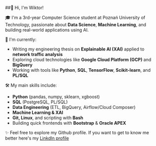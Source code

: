 ##👋 Hi, I'm Wiktor!

🎓 I'm a 3rd-year Computer Science student at Poznań University of Technology, passionate about **Data Science**, **Machine Learning**, and building real-world applications using AI.

🚀 I'm currently:
- Writing my engineering thesis on **Explainable AI (XAI)** applied to **network traffic analysis**
- Exploring cloud technologies like **Google Cloud Platform (GCP)** and **BigQuery**
- Working with tools like **Python**, **SQL**, **TensorFlow**, **Scikit-learn**, and **PL/SQL**

🛠 My main skills include:
- **Python** (pandas, numpy, sklearn, xgboost)
- **SQL** (PostgreSQL, PL/SQL)
- **Data Engineering** (ETL, BigQuery, Airflow/Cloud Composer)
- **Machine Learning & XAI**
- **Git, Linux**, and scripting with **Bash**
- Building quick frontends with **Bootstrap** & **Oracle APEX**

<!--
**veektorf1/veektorf1** is a ✨ _special_ ✨ repository because its `README.md` (this file) appears on your GitHub profile.

Here are some ideas to get you started:

- 🔭 I’m currently working on ...
- 🌱 I’m currently learning ...
- 👯 I’m looking to collaborate on ...
- 🤔 I’m looking for help with ...
- 💬 Ask me about ...
- 📫 How to reach me: ...
- 😄 Pronouns: ...
- ⚡ Fun fact: ...
-->
✨ Feel free to explore my Github profile. If you want to get to know me better here's my [LinkdIn profile](https://www.linkedin.com/in/wiktor-makowski/)
